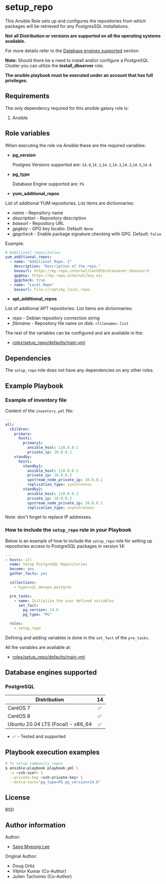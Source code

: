 # setup_repo

This Ansible Role sets up and configures the repositories from which
packages will be retrieved for any PostgresSQL installations.

**Not all Distribution or versions are supported on all the operating systems
available.**

For more details refer to the
[Database engines supported](#database-engines-supported) section.

**Note:**
Should there be a need to install and/or configure a PostgreSQL  Cluster
you can utilize the **install_dbserver** role.

**The ansible playbook must be executed under an account that has full
privileges.**

## Requirements

The only dependency required for this ansible galaxy role is:

1. Ansible

## Role variables

When executing the role via Ansible these are the required variables:

- **pg_version**

  Postgres Versions supported are: `14.0`,`14.1`,`14.2`,`14.3`,`14.3`,`14.5`,`14.6`

- **pg_type**

  Database Engine supported are: `PG`

- **yum_additional_repos**

List of additional YUM repositories. List items are dictionnaries:

- _name_ - Repository name
- _description_ - Repository description
- _baseurl_ - Repository URL
- _gpgkey_ - GPG key locatio. Default: `None`
- _gpgcheck_ - Enable package signature checking with GPG. Default: `false`

Example:

```yaml
# Additional repositories
yum_additional_repos:
  - name: "Additional Repo. 1"
    description: "Description of the repo."
    baseurl: https://my.repo.internal/CentOS$releasever-$basearch
    gpgkey: https://my.repo.internal/key.asc
    gpgcheck: true
  - name: "Local Repo"
    baseurl: file:///opt/my_local_repo
```

- **apt_additional_repos**

List of additional APT repositories. List items are dictionnaries:

- _repo_ - Debian repository connection string
- _filename_ - Repository file name on disk: `<filename>.list`

The rest of the variables can be configured and are available in the:

- [roles/setup_repo/defaults/main.yml](./defaults/main.yml)

## Dependencies

The `setup_repo` role does not have any dependencies on any other roles.

## Example Playbook

### Example of inventory file

Content of the `inventory.yml` file:

```yaml
---
all:
  children:
    primary:
      hosts:
        primary1:
          ansible_host: 110.0.0.1
          private_ip: 10.0.0.1
    standby:
      hosts:
        standby1:
          ansible_host: 110.0.0.2
          private_ip: 10.0.0.2
          upstream_node_private_ip: 10.0.0.1
          replication_type: synchronous
        standby2:
          ansible_host: 110.0.0.3
          private_ip: 10.0.0.3
          upstream_node_private_ip: 10.0.0.1
          replication_type: asynchronous
```

Note: don't forget to replace IP addresses.

### How to include the `setup_repo` role in your Playbook

Below is an example of how to include the `setup_repo` role for
setting up repositories access to PostgreSQL packages in version 14:

```yaml
---
- hosts: all
  name: Setup PostgreSQL Repositories
  become: yes
  gather_facts: yes

  collections:
    - hypersql_devops.postgres

  pre_tasks:
    - name: Initialize the user defined variables
      set_fact:
        pg_version: 14.6
        pg_type: "PG"

  roles:
    - setup_repo
```

Defining and adding variables is done in the `set_fact` of the `pre_tasks`.

All the variables are available at:

- [roles/setup_repo/defaults/main.yml](./defaults/main.yml)

## Database engines supported

### PostgreSQL

| Distribution                      |               14 |
| --------------------------------- |:----------------:|
| CentOS 7                          |:white_check_mark:|
| CentOS 8                          |:white_check_mark:|
| Ubuntu 20.04 LTS (Focal) - x86_64 |:white_check_mark:|

- :white_check_mark: - Tested and supported

## Playbook execution examples

```bash
# To setup community repos
$ ansible-playbook playbook.yml \
  -u <ssh-user> \
  --private-key <ssh-private-key> \
  --extra-vars="pg_type=PG pg_version=14.6"
```

## License

BSD

## Author information

Author:
  * [Sang Myeung Lee](https://github.com/sungmu1)

Original Author:
  * Doug Ortiz
  * Vibhor Kumar (Co-Author)
  * Julien Tachoires (Co-Author)
  
